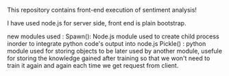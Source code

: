 This repository contains front-end execution of sentiment analysis!

I have used node.js for server side, front end is plain bootstrap.

new modules used : 
Spawn(): Node.js module used to create child process inorder to integrate python code's output into node.js 
Pickle() : python module used for storing objects to be later used by another module, usefule for storing the knowledge gained after training so that we won't need to train it again and again each time we get request from client.
